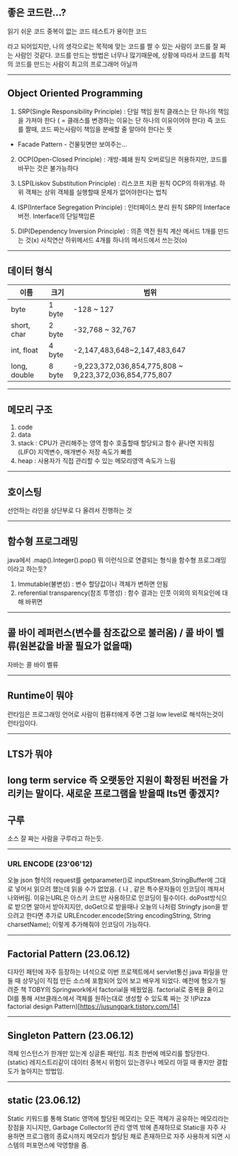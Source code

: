## 좋은 코드란...?
읽기 쉬운 코드
중복이 없는 코드
테스트가 용이한 코드

라고 되어있지만, 나의 생각으로는 목적에 맞는 코드를 짤 수 있는 사람이 
코드를 잘 짜는 사람인 것같다. 
코드를 만드는 방법은 너무나 많기때문에, 상황에 따라서 코드를 최적의 코드를 만드는 사람이
최고의 프로그래머 아닐까

-----------------------------------------------------------------------------------

## Object Oriented Programming
1. SRP(Single Responsibility Principle) : 단일 책임 원칙
클래스는 단 하나의 책임을 가져야 한다
( = 클래스를 변경하는 이유는 단 하나의 이유이어야 한다)
즉 코드를 짤때, 코드 짜는사람이 책임을 분배할 줄 알아야 한다는 뜻
* Facade Pattern - 건물뒷면만 보여주는...

2. OCP(Open-Closed Principle) : 개방-폐쇄 원칙
오버로딩은 허용하지만, 코드를 바꾸는 것은 불가능하다

3. LSP(Liskov Substitution Principle) : 리스코프 치환 원칙
OCP의 하위개념. 하위 객체는 상위 객체를 실행할때 문제가 없어야한다는 법칙

4. ISP(Interface Segregation Principle) : 인터페이스 분리 원칙
SRP의 Interface버전. Interface의 단일책임론

5. DIP(Dependency Inversion Principle) : 의존 역전 원칙
계산 메서드 1개를 만드는 것(x) 
사칙연산 하위메서드 4개를 하나의 메서드에서 쓰는것(o)

-----------------------------------------------------------------------------------

## 데이터 형식
|이름|크기|범위|
|------------|----|-------------------
|byte|1 byte|-128 ~ 127|
|short, char	|2 byte	|-32,768 ~ 32,767|
|int, float	|4 byte	|    -2,147,483,648~2,147,483,647|
|long, double	|8 byte | -9,223,372,036,854,775,808 ~ 9,223,372,036,854,775,807|

-----------------------------------------------------------------------------------

## 메모리 구조
1. code
2. data
3. stack : CPU가 관리해주는 영역
함수 호출할때 할당되고 함수 끝나면 지워짐 (LIFO)
지역변수, 매개변수 저장
속도가 빠름
4. heap : 사용자가 직접 관리할 수 있는 메모리영역
속도가 느림

-----------------------------------------------------------------------------------

## 호이스팅
선언하는 라인을 상단부로 다 올려서 진행하는 것

-----------------------------------------------------------------------------------
## 함수형 프로그래밍
java에서 .map().Integer().pop() 뭐 이런식으로 연결되는 형식을 함수형 프로그래밍이라고 하는듯?
1. Immutable(불변성) : 변수 할당값이나 객체가 변하면 안됨
2. referential transparency(참조 투명성) : 함수 결과는 인풋 이외의 외적요인에 대해 바뀌면 

-----------------------------------------------------------------------------------
## 콜 바이 레퍼런스(변수를 참조값으로 불러옴) / 콜 바이 벨류(원본값을 바꿀 필요가 없을때)
자바는 콜 바이 벨류

-----------------------------------------------------------------------------------
## Runtime이 뭐야
런타임은 프로그래밍 언어로 사람이 컴퓨터에게 주면 그걸 low level로 해석하는것이 런타임이다.

-----------------------------------------------------------------------------------
## LTS가 뭐야
long term service 즉 오랫동안 지원이 확정된 버전을 가리키는 말이다.
새로운 프로그램을 받을때 lts면 좋겠지?
-----------------------------------------------------------------------------------
## 구루
소스 잘 짜는 사람을 구루라고 하는듯.

----------------------------------------------------------------------------------

### URL ENCODE (23'06'12)
오늘 json 형식의 request를 getparameter()로 inputStream,StringBuffer에 그대로 넣어서 읽으려 했는데 읽을 수가 없었음. { 나 , 같은 특수문자들이 인코딩이 깨져서 나와버림.
이유는URL은 아스키 코드만 사용하므로 인코딩이 필수이다. doPost방식으로 받으면 알아서 받아지지만, doGet으로 받을때나 오늘의 나처럼 Stringfy json을 받으려고 한다면 추가로 URLEncoder.encode(String encodingString, String charsetName); 이렇게 추가해줘야 인코딩이 가능하다.

----------------------------------------------------------------------------------

## Factorial Pattern (23.06.12)
디자인 패턴에 자주 등장하는 녀석으로 이번 프로젝트에서 servlet통신 java 파일을 만들 때 상무님이 직접 만든 소스에 포함되어 있어 보고 배우게 되었다. 예전에 형오가 빌려준 책 TOBY의 Springwork에서 factorial을 배웠었음. factorial로 중복을 줄이고 DI를 통해 서브클래스에서 객체를 원하는대로 생성할 수 있도록 짜는 것
!(Pizza factorial design Pattern)[https://jusungpark.tistory.com/14]



----------------------------------------------------------------------------------

## Singleton Pattern (23.06.12)
객체 인스턴스가 한개만 있는게 싱글톤 패턴임. 최초 한번에 메모리를 할당한다. (static) 
레지스트리같이 데이터 중복시 위험이 있는경우나 메모리 아낄 때 좋지만 결합도가 높아지는 방법임.


----------------------------------------------------------------------------------

## static (23.06.12)
Static 키워드를 통해 Static 영역에 할당된 메모리는 모든 객체가 공유하는 메모리라는 장점을 지니지만,
Garbage Collector의 관리 영역 밖에 존재하므로 Static을 자주 사용하면 프로그램의 종료시까지 메모리가 할당된 채로 존재하므로 자주 사용하게 되면 시스템의 퍼포먼스에 악영향을 줌.

